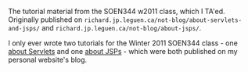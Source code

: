 The tutorial material from the SOEN344 w2011 class, which I TA'ed. Originally published on `richard.jp.leguen.ca/not-blog/about-servlets-and-jsps/` and `richard.jp.leguen.ca/not-blog/about-jsps/`.

I only ever wrote two tutorials for the Winter 2011 SOEN344 class - one [about Servlets](tut-01.about-servlets-and-jsps.md) and one [about JSPs](tut-02.about-jsps.md) - which were both published on my personal website's blog.
